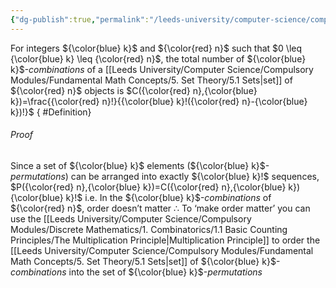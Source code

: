 ```yaml
---
{"dg-publish":true,"permalink":"/leeds-university/computer-science/compulsory-modules/discrete-mathematics/1-combinatorics/theorems/theorem-1-2/","tags":["Theorem"]}
---
```


For integers ${\color{blue} k}$ and ${\color{red} n}$ such that $0 \leq {\color{blue} k} \leq {\color{red} n}$, the total number of ${\color{blue} k}$-*combinations* of a [[Leeds University/Computer Science/Compulsory Modules/Fundamental Math Concepts/5. Set Theory/5.1 Sets\|set]] of ${\color{red} n}$ objects is $C({\color{red} n},{\color{blue} k})=\frac{{\color{red} n}!}{{\color{blue} k}!({\color{red} n}-{\color{blue} k})!}$
{ #Definition}


###### *Proof*
Since a set of ${\color{blue} k}$ elements (${\color{blue} k}$-*permutations*) can be arranged into exactly ${\color{blue} k}!$ sequences,
$P({\color{red} n},{\color{blue} k})=C({\color{red} n},{\color{blue} k}){\color{blue} k}!$
i.e.
In the ${\color{blue} k}$-*combinations* of ${\color{red} n}$, order doesn’t matter
$\therefore$ To ‘make order matter’ you can use the [[Leeds University/Computer Science/Compulsory Modules/Discrete Mathematics/1. Combinatorics/1.1 Basic Counting Principles/The Multiplication Principle\|Multiplication Principle]] to order the [[Leeds University/Computer Science/Compulsory Modules/Fundamental Math Concepts/5. Set Theory/5.1 Sets\|set]] of ${\color{blue} k}$-*combinations* into the set of ${\color{blue} k}$-*permutations*
